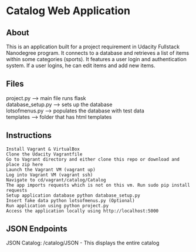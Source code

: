 # Catalog Web Application

## About

This is an application built for a project requirement in Udacity Fullstack Nanodegree program. 
It connects to a database and retrieves a list of items within some categories (sports). It features a user login
and authentication system.
If a user logins, he can edit items and add new items.

## Files

project.py --> main file runs flask  
database_setup.py --> sets up the database  
lotsofmenus.py --> populates the database with test data  
templates --> folder that has html templates 


## Instructions

    Install Vagrant & VirtualBox
    Clone the Udacity Vagrantfile
    Go to Vagrant directory and either clone this repo or download and place zip here
    Launch the Vagrant VM (vagrant up)
    Log into Vagrant VM (vagrant ssh)
    Navigate to cd/vagrant/catalog/Catalog
    The app imports requests which is not on this vm. Run sudo pip install requests
    Setup application database python database_setup.py
    Insert fake data python lotsofmenus.py (Optional)
    Run application using python project.py
    Access the application locally using http://localhost:5000

## JSON Endpoints

JSON Catalog: /catalog/JSON - This displays the entire catalog
